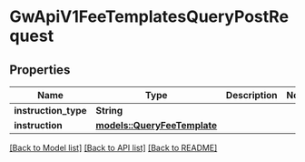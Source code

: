 # GwApiV1FeeTemplatesQueryPostRequest

## Properties

Name | Type | Description | Notes
------------ | ------------- | ------------- | -------------
**instruction_type** | **String** |  |
**instruction** | [**models::QueryFeeTemplate**](QueryFeeTemplate.md) |  |

[[Back to Model list]](../README.md#documentation-for-models) [[Back to API list]](../README.md#documentation-for-api-endpoints) [[Back to README]](../README.md)
